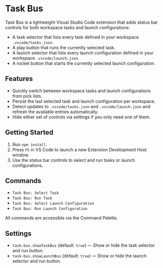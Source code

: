 # Task Bus

Task Bus is a lightweight Visual Studio Code extension that adds status bar controls for both workspace tasks and launch configurations:

- A task selector that lists every task defined in your workspace `.vscode/tasks.json`.
- A play button that runs the currently selected task.
- A launch selector that lists every launch configuration defined in your workspace `.vscode/launch.json`.
- A rocket button that starts the currently selected launch configuration.

## Features

- Quickly switch between workspace tasks and launch configurations from pick lists.
- Persist the last selected task and launch configuration per workspace.
- Detect updates to `.vscode/tasks.json` and `.vscode/launch.json` and refresh the available entries automatically.
- Hide either set of controls via settings if you only need one of them.

## Getting Started

1. Run `npm install`.
2. Press `F5` in VS Code to launch a new Extension Development Host window.
3. Use the status bar controls to select and run tasks or launch configurations.

## Commands

- `Task Bus: Select Task`
- `Task Bus: Run Task`
- `Task Bus: Select Launch Configuration`
- `Task Bus: Run Launch Configuration`

All commands are accessible via the Command Palette.

## Settings

- `task-bus.showTaskBus` (default: `true`) — Show or hide the task selector and run button.
- `task-bus.showLaunchBus` (default: `true`) — Show or hide the launch selector and run button.
